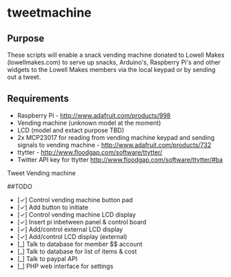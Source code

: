tweetmachine
============

## Purpose
 These scripts will enable a snack vending machine donated to Lowell Makes (lowellmakes.com) to serve up snacks, Arduino's, Raspberry Pi's and other widgets to the Lowell Makes members via the local keypad or by sending out a tweet.
 
## Requirements
 - Raspberry Pi - http://www.adafruit.com/products/998
 - Vending machine (unknown model at the moment)
 - LCD (model and extact purpose TBD)
 - 2x MCP23017 for reading from vending machine keypad and sending signals to vending machine - http://www.adafruit.com/products/732
 - ttytter -  http://www.floodgap.com/software/ttytter/
 - Twitter API key for ttytter http://www.floodgap.com/software/ttytter/#ba

Tweet Vending machine

##TODO

 - [✓] Control vending machine button pad
 - [✓] Add button to initiate 
 - [✓] Control vending machine LCD display
 - [✓] Insert pi inbetween panel & control board
 - [✓] Add/control external LCD display
 - [✓] Add/control LCD display (external)
 - [_] Talk to database for member $$ account
 - [_] Talk to database for list of items & cost
 - [_] Talk to paypal API
 - [_] PHP web interface for settings
